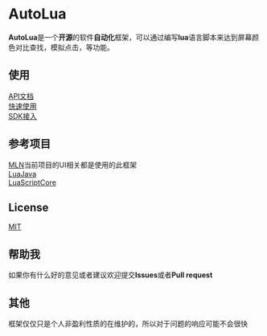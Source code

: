 # AutoLua
**AutoLua**是一个**开源**的软件**自动化**框架，可以通过编写**lua**语言脚本来达到屏幕颜色对比查找，模拟点击，等功能。  

## 使用
[API文档](docs/api/README.md)  
[快速使用](docs/fastUsage/README.md)  
[SDK接入](docs/sdk_switch.md)  


## 参考项目
[MLN](https://github.com/lizhizhuanshu/MLN)当前项目的UI相关都是使用的此框架  
[LuaJava](https://github.com/jasonsantos/luajava)  
[LuaScriptCore](https://github.com/vimfung/LuaScriptCore)  

## License
[MIT](LICENSE)

## 帮助我
如果你有什么好的意见或者建议欢迎提交**Issues**或者**Pull request**

## 其他
框架仅仅只是个人非盈利性质的在维护的，所以对于问题的响应可能不会很快
